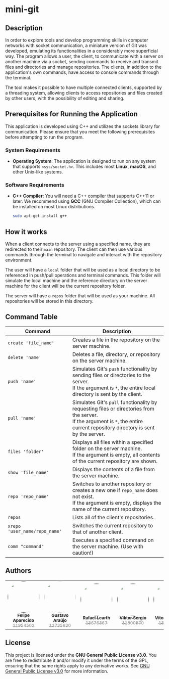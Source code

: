 # mini-git

## Description

In order to explore tools and develop programming skills in computer networks with socket communication, a miniature version of Git was developed, emulating its functionalities in a considerably more superficial way. The program allows a user, the client, to communicate with a server on another machine via a socket, sending commands to receive and transmit files and directories and manage repositories. The clients, in addition to the application's own commands, have access to console commands through the terminal.

The tool makes it possible to have multiple connected clients, supported by a threading system, allowing clients to access repositories and files created by other users, with the possibility of editing and sharing.


## Prerequisites for Running the Application

This application is developed using C++ and utilizes the sockets library for communication. Please ensure that you meet the following prerequisites before attempting to run the program.

### System Requirements

- **Operating System**: The application is designed to run on any system that supports `<sys/socket.h>`. This includes most **Linux**, **macOS**, and other Unix-like systems.

### Software Requirements

- **C++ Compiler**: You will need a C++ compiler that supports C++11 or later. We recommend using **GCC** (GNU Compiler Collection), which can be installed on most Linux distributions.
  
  ```bash
  sudo apt-get install g++

## How it works

When a client connects to the server using a specified name, they are redirected to their `main` repository. The client can then use various commands through the terminal to navigate and interact with the repository environment.

The user will have a `local` folder that will be used as a local directory to be referenced in push/pull operations and terminal commands. This folder will simulate the local machine and the reference directory on the server machine for the client will be the current repository folder.

The server will have a `repos` folder that will be used as your machine. All repositories will be stored in this directory.

## Command Table

| Command           | Description |
|-------------------|-------------|
| `create 'file_name'`  | Creates a file in the repository on the server machine. |
| `delete 'name'`       | Deletes a file, directory, or repository on the server machine. |
| `push 'name'`         | Simulates Git's `push` functionality by sending files or directories to the server.<br>If the argument is `*`, the entire local directory is sent by the client. |
| `pull 'name'`         | Simulates Git's `pull` functionality by requesting files or directories from the server.<br>If the argument is `*`, the entire current repository directory is sent by the server. |
| `files 'folder'`      | Displays all files within a specified folder on the server machine.<br>If the argument is empty, all contents of the current repository are shown. |
| `show 'file_name'`    | Displays the contents of a file from the server machine. |
| `repo 'repo_name'`    | Switches to another repository or creates a new one if `repo_name` does not exist.<br>If the argument is empty, displays the name of the current repository. |
| `repos`               | Lists all of the client's repositories. |
| `xrepo 'user_name/repo_name'`   | Switches the current repository to that of another client. |
| `comm "command"`      | Executes a specified command on the server machine. (Use with caution!) |

## Authors

<table>
  <tr>
    <td align="center" style="border: none;">
      <a href="" title="">
        <img src="https://avatars.githubusercontent.com/u/144858995?v=4" width="100px;"  style="border-radius: 50%;"><br>
        <sub>
          <b>Felipe Aparecido<br></b>
		  <span style="color:grey;">11954502</span>
        </sub>
      </a>
    </td>
    <td align="center" style="border: none;">
      <a href="https://github.com/guaraujoc" title="github">
        <img src="https://avatars.githubusercontent.com/u/130992375?s=400&u=168448c320a3ad61a9737a30880fa942249baedc&v=4" width="100px;"  style="border-radius: 50%;"><br>
        <sub>
          <b>Gustavo Araújo<br></b>
		  <span style="color:grey;">13735630</span>
        </sub>
      </a>
    </td>

 <td align="center" style="border: none;">
      <a href="" title="">
        <img src="https://avatars.githubusercontent.com/u/113041643?s=96&v=4" width="100px;"  style="border-radius: 50%;"><br>
        <sub>
          <b>Rafael Learth<br></b>
		  <span style="color:grey;">13676367</span>
        </sub>
      </a>
    </td>

 <td align="center" style="border: none;">
      <a href="" title="">
        <img src="https://avatars.githubusercontent.com/u/141160595?v=4" width="100px;"  style="border-radius: 50%;"><br>
        <sub>
          <b>Viktor Sergio<br></b>
		  <span style="color:grey;">11800570</span>
        </sub>
      </a>
    </td>

 <td align="center" style="border: none;">
      <a href="" title="">
        <img src="https://avatars.githubusercontent.com/u/105892477?s=96&v=4" width="100px;"  style="border-radius: 50%;"><br>
        <sub>
          <b>Vitor Augusto<br></b>
		  <span style="color:grey;">13732303</span>
        </sub>
      </a>
    </td>
  </tr>
</table>

## License

This project is licensed under the **GNU General Public License v3.0**. You are free to redistribute it and/or modify it under the terms of the GPL, ensuring that the same rights apply to any derivative works. See [GNU General Public License v3.0](https://www.gnu.org/licenses/gpl-3.0.en.html) for more information.

